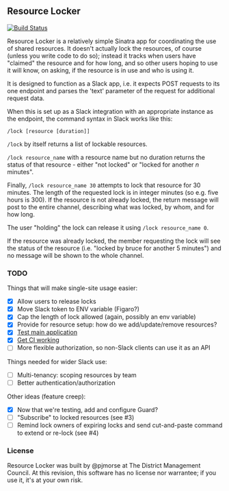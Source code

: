 ## Resource Locker

[![Build Status](https://travis-ci.org/dmcouncil/resource-locker.svg?branch=master)](https://travis-ci.org/dmcouncil/resource-locker)

Resource Locker is a relatively simple Sinatra app for coordinating the use of shared resources. It doesn't actually lock the resources, of course (unless you write code to do so); instead it tracks when users have "claimed" the resource and for how long, and so other users hoping to use it will know, on asking, if the resource is in use and who is using it.

It is designed to function as a Slack app, i.e. it expects POST requests to its one endpoint and parses the 'text' parameter of the request for additional request data.

When this is set up as a Slack integration with an appropriate instance as the endpoint, the command syntax in Slack works like this:

    /lock [resource [duration]]

`/lock` by itself returns a list of lockable resources.

`/lock resource_name` with a resource name but no duration returns the status of that resource - either "not locked" or "locked for another _n_ minutes".

Finally, `/lock resource_name 30` attempts to lock that resource for 30 minutes. The length of the requested lock is in integer minutes (so e.g. five hours is 300). If the resource is not already locked, the return message will post to the entire channel, describing what was locked, by whom, and for how long.

The user "holding" the lock can release it using `/lock resource_name 0`.

If the resource was already locked, the member requesting the lock will see the status of the resource (i.e. "locked by bruce for another 5 minutes") and no message will be shown to the whole channel.

### TODO

Things that will make single-site usage easier:

* [x] Allow users to release locks
* [x] Move Slack token to ENV variable (Figaro?)
* [x] Cap the length of lock allowed (again, possibly an env variable)
* [x] Provide for resource setup: how do we add/update/remove resources?
* [x] [Test main application](http://www.sinatrarb.com/testing.html)
* [x] [Get CI working](https://travis-ci.org/dmcouncil/resource-locker)
* [ ] More flexible authorization, so non-Slack clients can use it as an API

Things needed for wider Slack use:

* [ ] Multi-tenancy: scoping resources by team
* [ ] Better authentication/authorization
 
Other ideas (feature creep):

* [x] Now that we're testing, add and configure Guard?
* [ ] "Subscribe" to locked resources (see #3)
* [ ] Remind lock owners of expiring locks and send cut-and-paste command to extend or re-lock (see #4)

### License

Resource Locker was built by @pjmorse at The District Management Council. At this revision, this software has no license nor warrantee; if you use it, it's at your own risk.
